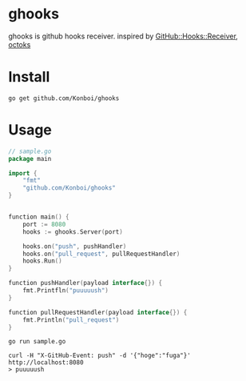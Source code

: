 # ghooks

ghooks is github hooks receiver. inspired by [GitHub::Hooks::Receiver](https://github.com/Songmu/Github-Hooks-Receiver), [octoks](https://github.com/hisaichi5518/octoks)


# Install

```
go get github.com/Konboi/ghooks
```

# Usage

```go
// sample.go
package main

import {
    "fmt"
    "github.com/Konboi/ghooks"
}


function main() {
    port := 8080
    hooks := ghooks.Server(port)

    hooks.on("push", pushHandler)
    hooks.on("pull_request", pullRequestHandler)
    hooks.Run()
}

function pushHandler(payload interface{}) {
    fmt.Printfln("puuuuush")
}

function pullRequestHandler(payload interface{}) {
    fmt.Println("pull_request")
}
```

```
go run sample.go
```

```
curl -H "X-GitHub-Event: push" -d '{"hoge":"fuga"}' http://localhost:8080
> puuuuush
```
